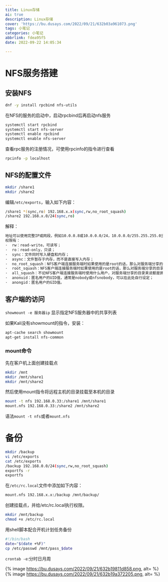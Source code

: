 ```yaml
---
title: Linux存储
ai: true
description: Linux存储
cover: 'https://bu.dusays.com/2022/09/21/632b03a961073.png'
tags: 小笔记
categories: 小笔记
abbrlink: fdea95f5
date: 2022-09-22 14:05:34

---
```



# ****NFS服务搭建****

## 安装NFS

```bash
dnf -y install rpcbind nfs-utils
```

在NFS的服务的启动中，启动rpcbind后再启动nfs服务

```bash
systemctl start rpcbind
systemctl start nfs-server
systemctl enable rpcbind
systemctl enable nfs-server
```

查看rpc服务的注册情况，可使用rpcinfo的指令进行查看

```bash
rpcinfo -p localhost
```

## ****NFS的配置文件****

```bash
mkdir /share1
mkdir /share2
```

编辑`/etc/exports`，输入如下内容：

```bash
/share1 *(sync,ro) 192.168.x.x(sync,rw,no_root_squash)
/share2 192.168.x.0/24(sync,ro)
```

解释：

```bash
地址可以使用完整IP或网段，例如10.0.0.8或10.0.0.0/24，10.0.0.0/255.255.255.0当然也可以地址可以使用主机名，DNS解析的和本地/etc/hosts解析的都行，支持通配符，例如：*.fsec.io
权限有：
·  rw：read-write，可读写；
·  ro：read-only，只读；
·  sync：文件同时写入硬盘和内存；
·  async：文件暂存于内存，而不是直接写入内存；
·  no_root_squash：NFS客户端连接服务端时如果使用的是root的话，那么对服务端分享的目录来说，也拥有root权限。
·  root_squash：NFS客户端连接服务端时如果使用的是root的话，那么对服务端分享的目录来说，拥有匿名用户权限，通常他将使用nobody或nfsnobody身份；
·  all_squash：不论NFS客户端连接服务端时使用什么用户，对服务端分享的目录来说都是拥有匿名用户权限；
·  anonuid：匿名用户的UID值，通常是nobody或nfsnobody，可以在此处自行设定；
·  anongid：匿名用户的GID值。
```

## ****客户端的访问****

`showmount -e 服务器ip` 显示指定NFS服务器中的共享列表

如果Kali没有showmount的指令，安装：

```bash
apt-cache search showmount
apt-get install nfs-common
```

### ****mount命令****

先在客户机上面创建挂载点

```bash
mkdir /mnt
mkdir /mnt/share1
mkdir /mnt/share2

```

然后使用mount指令将远程主机的目录挂载至本机的目录

```bash
mount -t nfs 192.168.0.33:/share1 /mnt/share1
mount.nfs 192.168.0.33:/share2 /mnt/share2
```

语法`mount -t nfs`或者`mount.nfs`

# 备份

```bash
mkdir /backup
vi /etc/exports
cat /etc/exports
/backup 192.168.0.0/24(sync,rw,no_root_squash)
exportfs -r
exportfs
```

在`/etc/rc.local`文件中添加如下内容：

```bash
mount.nfs 192.168.x.x:/backup /mnt/backup/
```

创建挂载点，并给/etc/rc.local执行权限。

```bash
mkdir /mnt/backup
chmod +x /etc/rc.local
```

用shell脚本配合开机计划任务备份

```bash
#!/bin/bash
date="$(date +%F)"
cp /etc/passwd /mnt/pass_$date
```

`crontab -e`:分时日月周

{% image https://bu.dusays.com/2022/09/21/632b19811d858.png, alt= %}
{% image https://bu.dusays.com/2022/09/21/632b19a372205.png, alt= %}
